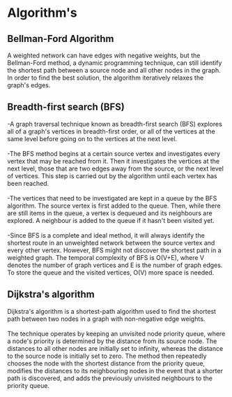 # Algorithm's
## Bellman-Ford Algorithm
A weighted network can have edges with negative weights, but the Bellman-Ford method, a dynamic programming technique, can still identify the shortest path between a source node and all other nodes in the graph. In order to find the best solution, the algorithm iteratively relaxes the graph's edges.
## Breadth-first search (BFS)
-A graph traversal technique known as breadth-first search (BFS) explores all of a graph's vertices in breadth-first order, or all of the vertices at the same level before going on to the vertices at the next level.<br>
<br>
-The BFS method begins at a certain source vertex and investigates every vertex that may be reached from it. Then it investigates the vertices at the next level, those that are two edges away from the source, or the next level of vertices. This step is carried out by the algorithm until each vertex has been reached.<br>
<br>
-The vertices that need to be investigated are kept in a queue by the BFS algorithm. The source vertex is first added to the queue. Then, while there are still items in the queue, a vertex is dequeued and its neighbours are explored. A neighbour is added to the queue if it hasn't been visited yet.<br>
<br>
-Since BFS is a complete and ideal method, it will always identify the shortest route in an unweighted network between the source vertex and every other vertex. However, BFS might not discover the shortest path in a weighted graph.
The temporal complexity of BFS is O(V+E), where V denotes the number of graph vertices and E is the number of graph edges. To store the queue and the visited vertices, O(V) more space is needed.
## Dijkstra's algorithm
Dijkstra's algorithm is a shortest-path algorithm used to find the shortest path between two nodes in a graph with non-negative edge weights.<br>
<br>
The technique operates by keeping an unvisited node priority queue, where a node's priority is determined by the distance from its source node. The distances to all other nodes are initially set to infinity, whereas the distance to the source node is initially set to zero. The method then repeatedly chooses the node with the shortest distance from the priority queue, modifies the distances to its neighbouring nodes in the event that a shorter path is discovered, and adds the previously unvisited neighbours to the priority queue.

